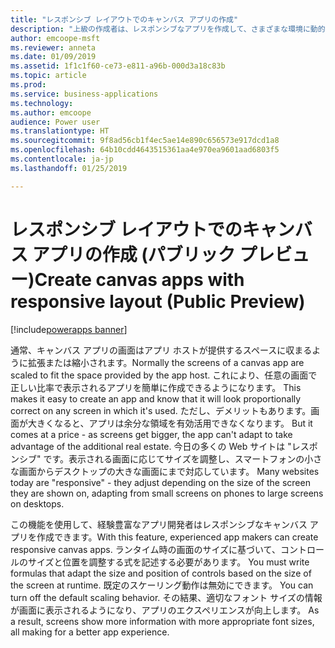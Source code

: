 ```yaml
---
title: "レスポンシブ レイアウトでのキャンバス アプリの作成"
description: "上級の作成者は、レスポンシブなアプリを作成して、さまざまな環境に動的に調整できます。"
author: emcoope-msft
ms.reviewer: anneta
ms.date: 01/09/2019
ms.assetid: 1f1c1f60-ce73-e811-a96b-000d3a18c83b
ms.topic: article
ms.prod: 
ms.service: business-applications
ms.technology: 
ms.author: emcoope
audience: Power user
ms.translationtype: HT
ms.sourcegitcommit: 9f8ad56cb1f4ec5ae14e890c656573e917dcd1a8
ms.openlocfilehash: 64b10cdd4643515361aa4e970ea9601aad6803f5
ms.contentlocale: ja-jp
ms.lasthandoff: 01/25/2019

---
```

# <a name="create-canvas-apps-with-responsive-layout-public-preview"></a><span data-ttu-id="6a2cb-103">レスポンシブ レイアウトでのキャンバス アプリの作成 (パブリック プレビュー)</span><span class="sxs-lookup"><span data-stu-id="6a2cb-103">Create canvas apps with responsive layout (Public Preview)</span></span>


[!include[powerapps banner](../includes/powerapps.md)]

<span data-ttu-id="6a2cb-104">通常、キャンバス アプリの画面はアプリ ホストが提供するスペースに収まるように拡張または縮小されます。</span><span class="sxs-lookup"><span data-stu-id="6a2cb-104">Normally the screens of a canvas app are scaled to fit the space provided by the app host.</span></span> <span data-ttu-id="6a2cb-105">これにより、任意の画面で正しい比率で表示されるアプリを簡単に作成できるようになります。</span><span class="sxs-lookup"><span data-stu-id="6a2cb-105"> This makes it easy to create an app and know that it will look proportionally correct on any screen in which it's used.</span></span> <span data-ttu-id="6a2cb-106">ただし、デメリットもあります。画面が大きくなると、アプリは余分な領域を有効活用できなくなります。</span><span class="sxs-lookup"><span data-stu-id="6a2cb-106"> But it comes at a price - as screens get bigger, the app can't adapt to take advantage of the additional real estate.</span></span> <span data-ttu-id="6a2cb-107">今日の多くの Web サイトは "レスポンシブ" です。表示される画面に応じてサイズを調整し、スマートフォンの小さな画面からデスクトップの大きな画面にまで対応しています。</span><span class="sxs-lookup"><span data-stu-id="6a2cb-107"> Many websites today are "responsive" - they adjust depending on the size of the screen they are shown on, adapting from small screens on phones to large screens on desktops.</span></span>  

<span data-ttu-id="6a2cb-108">この機能を使用して、経験豊富なアプリ開発者はレスポンシブなキャンバス アプリを作成できます。</span><span class="sxs-lookup"><span data-stu-id="6a2cb-108">With this feature, experienced app makers can create responsive canvas apps.</span></span> <span data-ttu-id="6a2cb-109">ランタイム時の画面のサイズに基づいて、コントロールのサイズと位置を調整する式を記述する必要があります。</span><span class="sxs-lookup"><span data-stu-id="6a2cb-109"> You must write formulas that adapt the size and position of controls based on the size of the screen at runtime.</span></span> <span data-ttu-id="6a2cb-110">既定のスケーリング動作は無効にできます。</span><span class="sxs-lookup"><span data-stu-id="6a2cb-110"> You can turn off the default scaling behavior.</span></span> <span data-ttu-id="6a2cb-111">その結果、適切なフォント サイズの情報が画面に表示されるようになり、アプリのエクスペリエンスが向上します。</span><span class="sxs-lookup"><span data-stu-id="6a2cb-111"> As a result, screens show more information with more appropriate font sizes, all making for a better app experience.</span></span>

